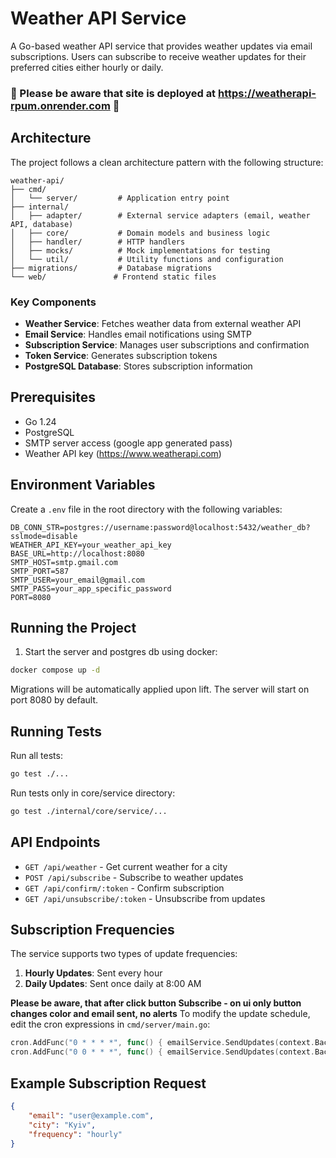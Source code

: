 # Weather API Service

A Go-based weather API service that provides weather updates via email subscriptions. Users can subscribe to receive weather updates for their preferred cities either hourly or daily.

### 🚨 Please be aware that site is deployed at https://weatherapi-rpum.onrender.com 🚨
## Architecture

The project follows a clean architecture pattern with the following structure:

```
weather-api/
├── cmd/
│   └── server/         # Application entry point
├── internal/
│   ├── adapter/        # External service adapters (email, weather API, database)
│   ├── core/           # Domain models and business logic
│   ├── handler/        # HTTP handlers
│   ├── mocks/          # Mock implementations for testing
│   └── util/           # Utility functions and configuration
├── migrations/         # Database migrations
└── web/               # Frontend static files
```

### Key Components

- **Weather Service**: Fetches weather data from external weather API
- **Email Service**: Handles email notifications using SMTP
- **Subscription Service**: Manages user subscriptions and confirmation
- **Token Service**: Generates subscription tokens
- **PostgreSQL Database**: Stores subscription information

## Prerequisites

- Go 1.24
- PostgreSQL
- SMTP server access (google app generated pass)
- Weather API key (https://www.weatherapi.com)

## Environment Variables

Create a `.env` file in the root directory with the following variables:

```env
DB_CONN_STR=postgres://username:password@localhost:5432/weather_db?sslmode=disable
WEATHER_API_KEY=your_weather_api_key
BASE_URL=http://localhost:8080
SMTP_HOST=smtp.gmail.com
SMTP_PORT=587
SMTP_USER=your_email@gmail.com
SMTP_PASS=your_app_specific_password
PORT=8080
```

## Running the Project

1. Start the server and postgres db using docker:
```bash
docker compose up -d
```
Migrations will be automatically applied upon lift.
The server will start on port 8080 by default.

## Running Tests

Run all tests:
```bash
go test ./...
```

Run tests only in core/service directory:
```bash
go test ./internal/core/service/...
```

## API Endpoints

- `GET /api/weather` - Get current weather for a city
- `POST /api/subscribe` - Subscribe to weather updates
- `GET /api/confirm/:token` - Confirm subscription
- `GET /api/unsubscribe/:token` - Unsubscribe from updates

## Subscription Frequencies

The service supports two types of update frequencies:

1. **Hourly Updates**: Sent every hour
2. **Daily Updates**: Sent once daily at 8:00 AM

**Please be aware, that after click button Subscribe - on ui only button changes color and email sent, no alerts**
To modify the update schedule, edit the cron expressions in `cmd/server/main.go`:

```go
cron.AddFunc("0 * * * *", func() { emailService.SendUpdates(context.Background(), domain.FrequencyHourly) })
cron.AddFunc("0 0 * * *", func() { emailService.SendUpdates(context.Background(), domain.FrequencyDaily) })
```

## Example Subscription Request

```json
{
    "email": "user@example.com",
    "city": "Kyiv",
    "frequency": "hourly"
}
```